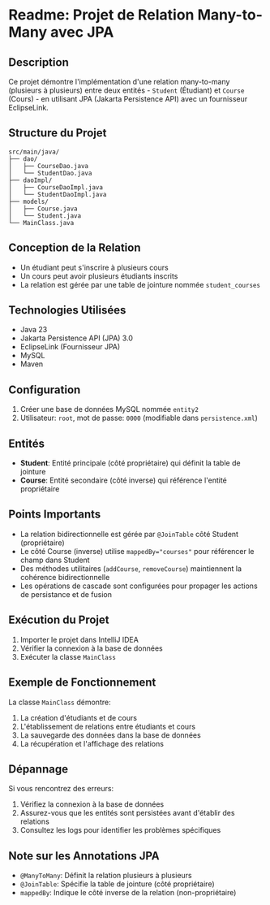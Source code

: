 # Readme: Projet de Relation Many-to-Many avec JPA

## Description
Ce projet démontre l'implémentation d'une relation many-to-many (plusieurs à plusieurs) entre deux entités - `Student` (Étudiant) et `Course` (Cours) - en utilisant JPA (Jakarta Persistence API) avec un fournisseur EclipseLink.

## Structure du Projet
```
src/main/java/
├── dao/
│   ├── CourseDao.java
│   └── StudentDao.java
├── daoImpl/
│   ├── CourseDaoImpl.java
│   └── StudentDaoImpl.java
├── models/
│   ├── Course.java
│   └── Student.java
└── MainClass.java
```

## Conception de la Relation
- Un étudiant peut s'inscrire à plusieurs cours
- Un cours peut avoir plusieurs étudiants inscrits
- La relation est gérée par une table de jointure nommée `student_courses`

## Technologies Utilisées
- Java 23
- Jakarta Persistence API (JPA) 3.0
- EclipseLink (Fournisseur JPA)
- MySQL
- Maven

## Configuration
1. Créer une base de données MySQL nommée `entity2`
2. Utilisateur: `root`, mot de passe: `0000` (modifiable dans `persistence.xml`)

## Entités
- **Student**: Entité principale (côté propriétaire) qui définit la table de jointure
- **Course**: Entité secondaire (côté inverse) qui référence l'entité propriétaire

## Points Importants
- La relation bidirectionnelle est gérée par `@JoinTable` côté Student (propriétaire)
- Le côté Course (inverse) utilise `mappedBy="courses"` pour référencer le champ dans Student
- Des méthodes utilitaires (`addCourse`, `removeCourse`) maintiennent la cohérence bidirectionnelle
- Les opérations de cascade sont configurées pour propager les actions de persistance et de fusion

## Exécution du Projet
1. Importer le projet dans IntelliJ IDEA
2. Vérifier la connexion à la base de données
3. Exécuter la classe `MainClass`

## Exemple de Fonctionnement
La classe `MainClass` démontre:
1. La création d'étudiants et de cours
2. L'établissement de relations entre étudiants et cours
3. La sauvegarde des données dans la base de données
4. La récupération et l'affichage des relations

## Dépannage
Si vous rencontrez des erreurs:
1. Vérifiez la connexion à la base de données
2. Assurez-vous que les entités sont persistées avant d'établir des relations
3. Consultez les logs pour identifier les problèmes spécifiques

## Note sur les Annotations JPA
- `@ManyToMany`: Définit la relation plusieurs à plusieurs
- `@JoinTable`: Spécifie la table de jointure (côté propriétaire)
- `mappedBy`: Indique le côté inverse de la relation (non-propriétaire)
